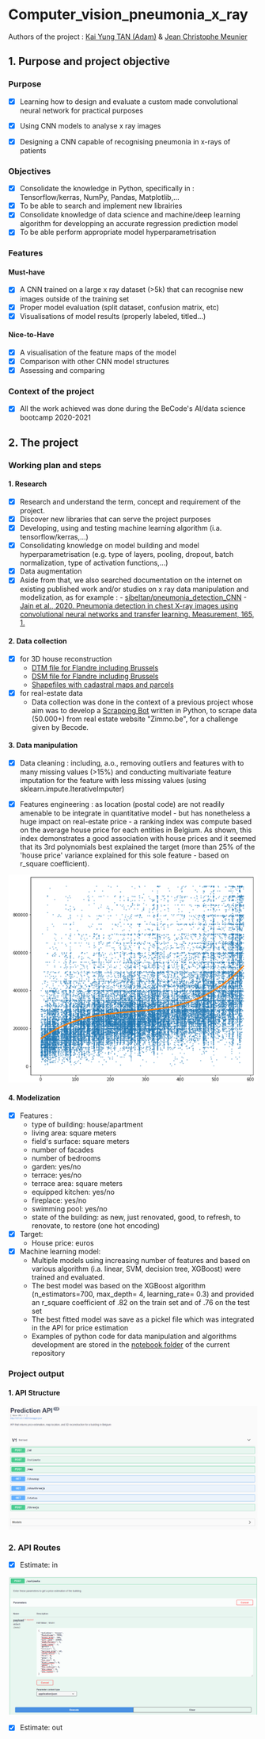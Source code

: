 # Computer_vision_pneumonia_x_ray

Authors of the project : [Kai Yung TAN (Adam)](https://github.com/kaiyungtan) & [Jean Christophe Meunier](https://github.com/jcmeunier77) 

## 1. Purpose and project objective 

### Purpose 
- [x] Learning how to design and evaluate a custom made convolutional neural network for practical purposes
- [x] Using CNN models to analyse x ray images
- [x] Designing a CNN capable of recognising pneumonia in x-rays of patients


### Objectives 

- [x] Consolidate the knowledge in Python, specifically in : Tensorflow/kerras, NumPy, Pandas, Matplotlib,...
- [x] To be able to search and implement new librairies
- [x] Consolidate knowledge of data science and machine/deep learning algorithm for developping an accurate regression prediction model
- [x] To be able perform appropriate model hyperparametrisation

### Features 
#### Must-have 
- [x] A CNN trained on a large x ray dataset (>5k) that can recognise new images outside of the training set
- [x] Proper model evaluation (split dataset, confusion matrix, etc)
- [x] Visualisations of model results (properly labeled, titled...)

#### Nice-to-Have
- [x] A visualisation of the feature maps of the model
- [x] Comparison with other CNN model structures
- [x] Assessing and comparing

### Context of the project 
- [x] All the work achieved was done during the BeCode's AI/data science bootcamp 2020-2021

## 2. The project 
### Working plan and steps 
#### 1. Research 
- [x] Research and understand the term, concept and requirement of the project.
- [x] Discover new libraries that can serve the project purposes 
- [x] Developing, using and testing machine learning algorithm (i.a. tensorflow/kerras,...)
- [x] Consolidating knowledge on model building and model hyperparametrisation (e.g. type of layers, pooling, dropout, batch normalization, type of activation functions,...)
- [x] Data augmentation
- [x] Aside from that, we also searched documentation on the internet on existing published work and/or studies on x ray data manipulation and modelization, as for example : 
       - [sibeltan/pneumonia_detection_CNN](https://github.com/sibeltan/pneumonia_detection_CNN)
       - [Jain et al., 2020. Pneumonia detection in chest X-ray images using convolutional neural networks and transfer learning. Measurement, 165, 1.](https://www.sciencedirect.com/science/article/abs/pii/S0263224120305844)

#### 2. Data collection 
- [x] for 3D house reconstruction 
  - [DTM file for Flandre including Brussels](http://bit.ly/DTM_Flandre)
  - [DSM file for Flandre including Brussels](http://bit.ly/DSM_Flandre)
  - [Shapefiles with cadastral maps and parcels](https://eservices.minfin.fgov.be/myminfin-web/pages/cadastral-plans?_ga=2.167466685.225309318.1604313780-388788923.1602907232)
- [x] for real-estate data
  - Data collection was done in the context of a previous project whose aim was to develop a [Scrapping Bot](https://github.com/jcmeunier77/bot-scrape-zimmo) written in Python, to scrape data (50.000+) from real estate website "Zimmo.be", for a challenge given by Becode.
      
#### 3. Data manipulation 
- [x] Data cleaning : including, a.o., removing outliers and features with to many missing values (>15%) and conducting multivariate feature imputation for the feature with less missing values (using sklearn.impute.IterativeImputer)

- [x] Features engineering : as location (postal code) are not readily amenable to be integrate in quantitative model - but has nonetheless a huge impact on real-estate price - a ranking index was compute based on the average house price for each entities in Belgium. As shown, this index demonstrates a good association with house prices and it seemed that its 3rd polynomials best explained the target (more than 25% of the 'house price' variance explained for this sole feature - based on r_square coefficient).    

<p align="center">
    <img src="https://github.com/jcmeunier77/prediction_API/blob/master/img_out/pc%20ranked%20by%20prices.png">
</p>

#### 4. Modelization
- [x] Features : 
  - type of building: house/apartment
  - living area: square meters
  - field's surface: square meters
  - number of facades
  - number of bedrooms
  - garden: yes/no
  - terrace: yes/no
  - terrace area: square meters
  - equipped kitchen: yes/no
  - fireplace: yes/no
  - swimming pool: yes/no
  - state of the building: as new, just renovated, good, to refresh, to renovate, to restore (one hot encoding)
- [x] Target: 
  - House price: euros 
- [x] Machine learning model: 
  - Multiple models using increasing number of features and based on various algorithm (i.a. linear, SVM, decision tree, XGBoost) were trained and evaluated.
  - The best model was based on the XGBoost algorithm (n_estimators=700, max_depth= 4, learning_rate= 0.3) and provided an r_square coefficient of .82 on the train set and of .76 on the test set
  - The best fitted model was save as a pickel file which was integrated in the API for price estimation 
  - Examples of python code for data manipulation and algorithms development are stored in the [notebook folder](https://github.com/jcmeunier77/prediction_API/tree/master/notebooks%20data%20preparation%20and%20ML%20algorithms) of the current repository

### Project output
#### 1. API Structure 

<p align="center">
    <img src="https://github.com/jcmeunier77/prediction_API/blob/master/img_out/API%20structure.png">
</p>

### 2. API Routes
- [x] Estimate: in

<p align="center">
    <img src="https://github.com/jcmeunier77/prediction_API/blob/master/img_out/API%20estimate%20in.png">
</p>

- [x] Estimate: out
